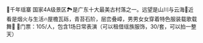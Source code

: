 🕍千年瑶寨
国家4A级景区🏞是广东十大最美古村落之一。远望是山川与云海🌁近看是烟火与生活🔥屋檐瓦砾，青苔石阶，层峦叠嶂，男男女女穿着特色服装载歌载舞💃
🎫门票：105/人，包含1场日常表演（可以租借瑶族服饰，30/套，可以拍一整天）
